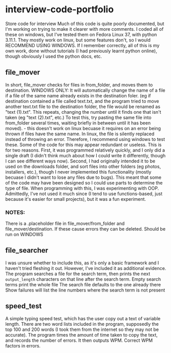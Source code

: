 # interview-code-portfolio
Store code for interview
Much of this code is quite poorly documented, but I'm working on trying to make it clearer with more comments. 
I coded all of these on windows, but I've tested them on Fedora Linux 37, with python 3.11.1. They mostly work on linux, but some features don't, so I would RECOMMEND USING WINDOWS. 
If I remember correctly, all of this is my own work, done without tutorials (I had previously learnt python online), though obviously I used the python docs, etc.

## file_mover
In short, file_mover checks for files in from_folder, and moves them to destination. 
WINDOWS ONLY: It will automatically change the name of a file if a file of the same name already exists in the destination foler. (eg if destination contained a file called text.txt, and the program tried to move another text.txt file to the destination folder, the file would be renamed as "text (1).txt". This repeats, changing the number until it finds one that isn't taken (eg "text (2).txt", etc.) To test this, try pasting the same file into from_folder several times, waiting briefly in between until it has been moved). - this doesn't work on linux becuase it requires on an error being thrown if files have the same name. In linux, the file is silently replaced instead of throwing an error. Therefore, I recommend using windows to test these. 
Some of the code for this may appear redundant or useless. This is for two reasons. First, it was programmed relatively quickly, and I only did a single draft (I didn't think much about how I could write it differently, though I can see different ways now). Second, I had originally intended it to be used on the downloads folder, and sort files into other folders (eg photos, installers, etc.), though I never implemented this functionality (mostly becuase I didn't want to lose any files due to bugs). This meant that some of the code may have been designed so I could use parts to determine the type of file. 
When programming with this, I was experimenting with OOP. Admittedly, I've not used it much since (I tend to use functions-based, just because it's easier for small projects), but it was a fun experiment. 

### NOTES:
There is a .placeholder file in file_mover/from_folder and file_mover/destination. If these cause errors they can be deleted. 
Should be run on WINDOWS

## file_searcher
I was unsure whether to include this, as it's only a basic framework and I haven't tried fleshing it out. However, I've included it as additional evidence.
The program searches a file for the search term, then prints the next `output_length` characters on that line after the search term. 
Empty search terms print the whole file
The search file defaults to the one already there
Show failures will list the line numbers where the search term is not present

## speed_test
A simple typing speed test, which has the user copy out a text of variable length. There are two word lists included in the program, supposedly the top 100 and 200 words (I took them from the internet so they may not be accurate). The program times the amount of time taken to copy the text, and records the number of errors. It then outputs WPM. Correct WPM factors in errors. 
